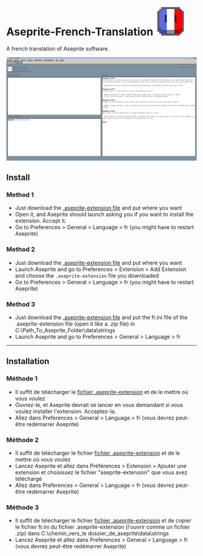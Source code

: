 # Aseprite-French-Translation ![icon](images/fr.gif)
A french translation of Aseprite software.

![preview](images/exemple.png)

## Install
### Method 1
* Just download the [.aseprite-extension file](https://github.com/chamalowmoelleux/Aseprite-French-Translation/releases) and put where you want
* Open it, and Aseprite should launch asking you if you want to install the extension. Accept it.
* Go to Preferences > General > Language > fr (you might have to restart Aseprite)
### Method 2
* Just download the [.aseprite-extension file](https://github.com/chamalowmoelleux/Aseprite-French-Translation/releases) and put where you want
* Launch Aseprite and go to Preferences > Extension > Add Extension and choose the `.aseprite-extension` file you downloaded
* Go to Preferences > General > Language > fr (you might have to restart Aseprite)
### Method 3
* Just download the [.aseprite-extension file](https://github.com/chamalowmoelleux/Aseprite-French-Translation/releases) and put the fr.ini file of the .aseprite-extension file (open it like a .zip file) in C:\Path_To_Aseprite_Folder\data\strings
* Launch Aseprite and go to Preferences > General > Language > fr
---
## Installation
### Méthode 1
* Il suffit de télécharger le [fichier .aseprite-extension](https://github.com/chamalowmoelleux/Aseprite-French-Translation/releases) et de le mettre où vous voulez
* Ouvrez-le, et Aseprite devrait se lancer en vous demandant si vous voulez installer l'extension. Acceptez-la.
* Allez dans Preferences > General > Language > fr (vous devrez peut-être redémarrer Aseprite)
### Méthode 2
* Il suffit de télécharger le fichier [fichier .aseprite-extension](https://github.com/chamalowmoelleux/Aseprite-French-Translation/releases) et de le mettre où vous voulez
* Lancez Aseprite et allez dans Préférences > Extension > Ajouter une extension et choisissez le fichier "aseprite-extension" que vous avez téléchargé
* Allez dans Preferences > General > Language > fr (vous devrez peut-être redémarrer Aseprite)
### Méthode 3
* Il suffit de télécharger le fichier [fichier .aseprite-extension](https://github.com/chamalowmoelleux/Aseprite-French-Translation/releases) et de copier le fichier fr.ini du fichier .aseprite-extension (l'ouvrir comme un fichier .zip) dans C:\chemin_vers_le dossier_de_aseprite\data\strings
* Lancez Aseprite et allez dans Preferences > General > Language > fr (vous devrez peut-être redémarrer Aseprite)
